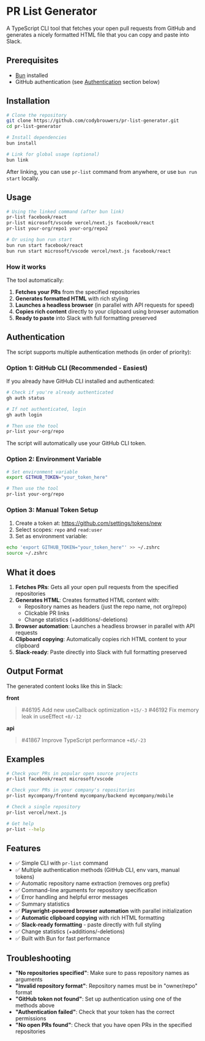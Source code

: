 # PR List Generator

A TypeScript CLI tool that fetches your open pull requests from GitHub and generates a nicely formatted HTML file that you can copy and paste into Slack.

## Prerequisites

- [Bun](https://bun.sh/) installed
- GitHub authentication (see [Authentication](#authentication) section below)

## Installation

```bash
# Clone the repository
git clone https://github.com/codybrouwers/pr-list-generator.git
cd pr-list-generator

# Install dependencies
bun install

# Link for global usage (optional)
bun link
```

After linking, you can use `pr-list` command from anywhere, or use `bun run start` locally.

## Usage

```bash
# Using the linked command (after bun link)
pr-list facebook/react
pr-list microsoft/vscode vercel/next.js facebook/react
pr-list your-org/repo1 your-org/repo2

# Or using bun run start
bun run start facebook/react
bun run start microsoft/vscode vercel/next.js facebook/react
```

### How it works

The tool automatically:
1. **Fetches your PRs** from the specified repositories
2. **Generates formatted HTML** with rich styling
3. **Launches a headless browser** (in parallel with API requests for speed)
4. **Copies rich content** directly to your clipboard using browser automation
5. **Ready to paste** into Slack with full formatting preserved

## Authentication

The script supports multiple authentication methods (in order of priority):

### Option 1: GitHub CLI (Recommended - Easiest)
If you already have GitHub CLI installed and authenticated:

```bash
# Check if you're already authenticated
gh auth status

# If not authenticated, login
gh auth login

# Then use the tool
pr-list your-org/repo
```

The script will automatically use your GitHub CLI token.

### Option 2: Environment Variable
```bash
# Set environment variable
export GITHUB_TOKEN="your_token_here"

# Then use the tool
pr-list your-org/repo
```

### Option 3: Manual Token Setup
1. Create a token at: https://github.com/settings/tokens/new
2. Select scopes: `repo` and `read:user`
3. Set as environment variable:
```bash
echo 'export GITHUB_TOKEN="your_token_here"' >> ~/.zshrc
source ~/.zshrc
```

## What it does

1. **Fetches PRs**: Gets all your open pull requests from the specified repositories
2. **Generates HTML**: Creates formatted HTML content with:
   - Repository names as headers (just the repo name, not org/repo)
   - Clickable PR links
   - Change statistics (+additions/-deletions)
3. **Browser automation**: Launches a headless browser in parallel with API requests
4. **Clipboard copying**: Automatically copies rich HTML content to your clipboard
5. **Slack-ready**: Paste directly into Slack with full formatting preserved

## Output Format

The generated content looks like this in Slack:

**front**

> #46195 Add new useCallback optimization `+15/-3`
> #46192 Fix memory leak in useEffect `+8/-12`

**api**

> #41867 Improve TypeScript performance `+45/-23`

## Examples

```bash
# Check your PRs in popular open source projects
pr-list facebook/react microsoft/vscode

# Check your PRs in your company's repositories
pr-list mycompany/frontend mycompany/backend mycompany/mobile

# Check a single repository
pr-list vercel/next.js

# Get help
pr-list --help
```

## Features

- ✅ Simple CLI with `pr-list` command
- ✅ Multiple authentication methods (GitHub CLI, env vars, manual tokens)
- ✅ Automatic repository name extraction (removes org prefix)
- ✅ Command-line arguments for repository specification
- ✅ Error handling and helpful error messages
- ✅ Summary statistics
- ✅ **Playwright-powered browser automation** with parallel initialization
- ✅ **Automatic clipboard copying** with rich HTML formatting
- ✅ **Slack-ready formatting** - paste directly with full styling
- ✅ Change statistics (+additions/-deletions)
- ✅ Built with Bun for fast performance

## Troubleshooting

- **"No repositories specified"**: Make sure to pass repository names as arguments
- **"Invalid repository format"**: Repository names must be in "owner/repo" format
- **"GitHub token not found"**: Set up authentication using one of the methods above
- **"Authentication failed"**: Check that your token has the correct permissions
- **"No open PRs found"**: Check that you have open PRs in the specified repositories
